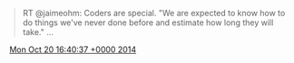 > RT @jaimeohm: Coders are special\. "We are expected to know how to do things we've never done before and estimate how long they will take\." …

<img src="../../media/tweet.ico" width="12" /> [Mon Oct 20 16:40:37 +0000 2014](https://twitter.com/DromerDenker/status/524238769726439425)